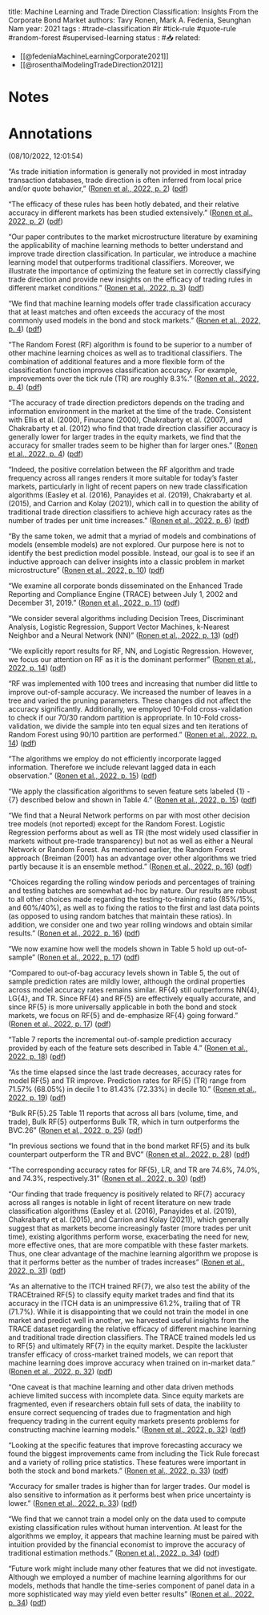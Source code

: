 title: Machine Learning and Trade Direction Classification: Insights From the Corporate Bond Market
authors: Tavy Ronen, Mark A. Fedenia, Seunghan Nam
year: 2021
tags :  #trade-classification #lr #tick-rule #quote-rule #random-forest #supervised-learning
status : #📥
related: 
- [[@fedeniaMachineLearningCorporate2021]]
- [[@rosenthalModelingTradeDirection2012]]

# Notes

# Annotations  

(08/10/2022, 12:01:54)

“As trade initiation information is generally not provided in most intraday transaction databases, trade direction is often inferred from local price and/or quote behavior,” ([Ronen et al., 2022, p. 2](zotero://select/library/items/9BA47YWD)) ([pdf](zotero://open-pdf/library/items/SK56ALN9?page=3&annotation=Q46E2CX6))

  

“The efficacy of these rules has been hotly debated, and their relative accuracy in different markets has been studied extensively.” ([Ronen et al., 2022, p. 2](zotero://select/library/items/9BA47YWD)) ([pdf](zotero://open-pdf/library/items/SK56ALN9?page=3&annotation=ZNCJC95A))

  

“Our paper contributes to the market microstructure literature by examining the applicability of machine learning methods to better understand and improve trade direction classification. In particular, we introduce a machine learning model that outperforms traditional classifiers. Moreover, we illustrate the importance of optimizing the feature set in correctly classifying trade direction and provide new insights on the efficacy of trading rules in different market conditions.” ([Ronen et al., 2022, p. 3](zotero://select/library/items/9BA47YWD)) ([pdf](zotero://open-pdf/library/items/SK56ALN9?page=4&annotation=GHNUUP4C))

  

“We find that machine learning models offer trade classification accuracy that at least matches and often exceeds the accuracy of the most commonly used models in the bond and stock markets.” ([Ronen et al., 2022, p. 4](zotero://select/library/items/9BA47YWD)) ([pdf](zotero://open-pdf/library/items/SK56ALN9?page=5&annotation=PW6FW8ZS))

  

“The Random Forest (RF) algorithm is found to be superior to a number of other machine learning choices as well as to traditional classifiers. The combination of additional features and a more flexible form of the classification function improves classification accuracy. For example, improvements over the tick rule (TR) are roughly 8.3%.” ([Ronen et al., 2022, p. 4](zotero://select/library/items/9BA47YWD)) ([pdf](zotero://open-pdf/library/items/SK56ALN9?page=5&annotation=EFUCCYWT))

  

“The accuracy of trade direction predictors depends on the trading and information environment in the market at the time of the trade. Consistent with Ellis et al. (2000), Finucane (2000), Chakrabarty et al. (2007), and Chakrabarty et al. (2012) who find that trade direction classifier accuracy is generally lower for larger trades in the equity markets, we find that the accuracy for smaller trades seem to be higher than for larger ones.” ([Ronen et al., 2022, p. 4](zotero://select/library/items/9BA47YWD)) ([pdf](zotero://open-pdf/library/items/SK56ALN9?page=5&annotation=2MTDQDP2))

  

“Indeed, the positive correlation between the RF algorithm and trade frequency across all ranges renders it more suitable for today’s faster markets, particularly in light of recent papers on new trade classification algorithms (Easley et al. (2016), Panayides et al. (2019), Chakrabarty et al. (2015), and Carrion and Kolay (2021)), which call in to question the ability of traditional trade direction classifiers to achieve high accuracy rates as the number of trades per unit time increases.” ([Ronen et al., 2022, p. 6](zotero://select/library/items/9BA47YWD)) ([pdf](zotero://open-pdf/library/items/SK56ALN9?page=7&annotation=FYAG6MB2))

  

“By the same token, we admit that a myriad of models and combinations of models (ensemble models) are not explored. Our purpose here is not to identify the best prediction model possible. Instead, our goal is to see if an inductive approach can deliver insights into a classic problem in market microstructure” ([Ronen et al., 2022, p. 10](zotero://select/library/items/9BA47YWD)) ([pdf](zotero://open-pdf/library/items/SK56ALN9?page=11&annotation=DGJN3L7R))

  

“We examine all corporate bonds disseminated on the Enhanced Trade Reporting and Compliance Engine (TRACE) between July 1, 2002 and December 31, 2019.” ([Ronen et al., 2022, p. 11](zotero://select/library/items/9BA47YWD)) ([pdf](zotero://open-pdf/library/items/SK56ALN9?page=12&annotation=2DVV2WE2))

  

“We consider several algorithms including Decision Trees, Discriminant Analysis, Logistic Regression, Support Vector Machines, k-Nearest Neighbor and a Neural Network (NN)” ([Ronen et al., 2022, p. 13](zotero://select/library/items/9BA47YWD)) ([pdf](zotero://open-pdf/library/items/SK56ALN9?page=14&annotation=QNRVPD62))

  

“We explicitly report results for RF, NN, and Logistic Regression. However, we focus our attention on RF as it is the dominant performer” ([Ronen et al., 2022, p. 14](zotero://select/library/items/9BA47YWD)) ([pdf](zotero://open-pdf/library/items/SK56ALN9?page=15&annotation=X564UFEC))

  

“RF was implemented with 100 trees and increasing that number did little to improve out-of-sample accuracy. We increased the number of leaves in a tree and varied the pruning parameters. These changes did not affect the accuracy significantly. Additionally, we employed 10-Fold cross-validation to check if our 70/30 random partition is appropriate. In 10-Fold cross-validation, we divide the sample into ten equal sizes and ten iterations of Random Forest using 90/10 partition are performed.” ([Ronen et al., 2022, p. 14](zotero://select/library/items/9BA47YWD)) ([pdf](zotero://open-pdf/library/items/SK56ALN9?page=15&annotation=ZX5WIRFP))

  

“The algorithms we employ do not efficiently incorporate lagged information. Therefore we include relevant lagged data in each observation.” ([Ronen et al., 2022, p. 15](zotero://select/library/items/9BA47YWD)) ([pdf](zotero://open-pdf/library/items/SK56ALN9?page=16&annotation=7AIG6L33))

  

“We apply the classification algorithms to seven feature sets labeled {1} - {7} described below and shown in Table 4.” ([Ronen et al., 2022, p. 15](zotero://select/library/items/9BA47YWD)) ([pdf](zotero://open-pdf/library/items/SK56ALN9?page=16&annotation=Q7FPD7RH))

  

“We find that a Neural Network performs on par with most other decision tree models (not reported) except for the Random Forest. Logistic Regression performs about as well as TR (the most widely used classifier in markets without pre-trade transparency) but not as well as either a Neural Network or Random Forest. As mentioned earlier, the Random Forest approach (Breiman (2001) has an advantage over other algorithms we tried partly because it is an ensemble method.” ([Ronen et al., 2022, p. 16](zotero://select/library/items/9BA47YWD)) ([pdf](zotero://open-pdf/library/items/SK56ALN9?page=17&annotation=7HJFAIYK))

  

“Choices regarding the rolling window periods and percentages of training and testing batches are somewhat ad-hoc by nature. Our results are robust to all other choices made regarding the testing-to-training ratio (85%/15%, and 60%/40%), as well as to fixing the ratios to the first and last data points (as opposed to using random batches that maintain these ratios). In addition, we consider one and two year rolling windows and obtain similar results.” ([Ronen et al., 2022, p. 16](zotero://select/library/items/9BA47YWD)) ([pdf](zotero://open-pdf/library/items/SK56ALN9?page=17&annotation=S2GRNP7D))

  

“We now examine how well the models shown in Table 5 hold up out-of-sample” ([Ronen et al., 2022, p. 17](zotero://select/library/items/9BA47YWD)) ([pdf](zotero://open-pdf/library/items/SK56ALN9?page=18&annotation=XG5RJJ6P))

  

“Compared to out-of-bag accuracy levels shown in Table 5, the out of sample prediction rates are mildly lower, although the ordinal properties across model accuracy rates remains similar. RF{4} still outperforms NN{4}, LG{4}, and TR. Since RF{4} and RF{5} are effectively equally accurate, and since RF{5} is more universally applicable in both the bond and stock markets, we focus on RF{5} and de-emphasize RF{4} going forward.” ([Ronen et al., 2022, p. 17](zotero://select/library/items/9BA47YWD)) ([pdf](zotero://open-pdf/library/items/SK56ALN9?page=18&annotation=BD523LTG))

  

“Table 7 reports the incremental out-of-sample prediction accuracy provided by each of the feature sets described in Table 4.” ([Ronen et al., 2022, p. 18](zotero://select/library/items/9BA47YWD)) ([pdf](zotero://open-pdf/library/items/SK56ALN9?page=19&annotation=5LYGRNEC))

  

“As the time elapsed since the last trade decreases, accuracy rates for model RF{5} and TR improve. Prediction rates for RF{5} (TR) range from 71.57% (68.05%) in decile 1 to 81.43% (72.33%) in decile 10.” ([Ronen et al., 2022, p. 19](zotero://select/library/items/9BA47YWD)) ([pdf](zotero://open-pdf/library/items/SK56ALN9?page=20&annotation=6S9UAUPU))

  

“Bulk RF{5}.25 Table 11 reports that across all bars (volume, time, and trade), Bulk RF{5} outperforms Bulk TR, which in turn outperforms the BVC.26” ([Ronen et al., 2022, p. 25](zotero://select/library/items/9BA47YWD)) ([pdf](zotero://open-pdf/library/items/SK56ALN9?page=26&annotation=26NGALTG))

  

“In previous sections we found that in the bond market RF{5} and its bulk counterpart outperform the TR and BVC” ([Ronen et al., 2022, p. 28](zotero://select/library/items/9BA47YWD)) ([pdf](zotero://open-pdf/library/items/SK56ALN9?page=29&annotation=MWJC7MUP))

  

“The corresponding accuracy rates for RF{5}, LR, and TR are 74.6%, 74.0%, and 74.3%, respectively.31” ([Ronen et al., 2022, p. 30](zotero://select/library/items/9BA47YWD)) ([pdf](zotero://open-pdf/library/items/SK56ALN9?page=31&annotation=CA24IS54))

  

“Our finding that trade frequency is positively related to RF{7} accuracy across all ranges is notable in light of recent literature on new trade classification algorithms (Easley et al. (2016), Panayides et al. (2019), Chakrabarty et al. (2015), and Carrion and Kolay (2021)), which generally suggest that as markets become increasingly faster (more trades per unit time), existing algorithms perform worse, exacerbating the need for new, more effective ones, that are more compatible with these faster markets. Thus, one clear advantage of the machine learning algorithm we propose is that it performs better as the number of trades increases” ([Ronen et al., 2022, p. 31](zotero://select/library/items/9BA47YWD)) ([pdf](zotero://open-pdf/library/items/SK56ALN9?page=32&annotation=QGHPFQBU))

  

“As an alternative to the ITCH trained RF{7}, we also test the ability of the TRACEtrained RF{5} to classify equity market trades and find that its accuracy in the ITCH data is an unimpressive 61.2%, trailing that of TR (71.7%). While it is disappointing that we could not train the model in one market and predict well in another, we harvested useful insights from the TRACE dataset regarding the relative efficacy of different machine learning and traditional trade direction classifiers. The TRACE trained models led us to RF{5} and ultimately RF{7} in the equity market. Despite the lackluster transfer efficacy of cross-market trained models, we can report that machine learning does improve accuracy when trained on in-market data.” ([Ronen et al., 2022, p. 32](zotero://select/library/items/9BA47YWD)) ([pdf](zotero://open-pdf/library/items/SK56ALN9?page=33&annotation=5RTZ8ZW3))

  

“One caveat is that machine learning and other data driven methods achieve limited success with incomplete data. Since equity markets are fragmented, even if researchers obtain full sets of data, the inability to ensure correct sequencing of trades due to fragmentation and high frequency trading in the current equity markets presents problems for constructing machine learning models.” ([Ronen et al., 2022, p. 32](zotero://select/library/items/9BA47YWD)) ([pdf](zotero://open-pdf/library/items/SK56ALN9?page=33&annotation=TCH89IX7))

  

“Looking at the specific features that improve forecasting accuracy we found the biggest improvements came from including the Tick Rule forecast and a variety of rolling price statistics. These features were important in both the stock and bond markets.” ([Ronen et al., 2022, p. 33](zotero://select/library/items/9BA47YWD)) ([pdf](zotero://open-pdf/library/items/SK56ALN9?page=34&annotation=MRD2V4IP))

  

“Accuracy for smaller trades is higher than for larger trades. Our model is also sensitive to information as it performs best when price uncertainty is lower.” ([Ronen et al., 2022, p. 33](zotero://select/library/items/9BA47YWD)) ([pdf](zotero://open-pdf/library/items/SK56ALN9?page=34&annotation=IJTRCWPJ))

  

“We find that we cannot train a model only on the data used to compute existing classification rules without human intervention. At least for the algorithms we employ, it appears that machine learning must be paired with intuition provided by the financial economist to improve the accuracy of traditional estimation methods.” ([Ronen et al., 2022, p. 34](zotero://select/library/items/9BA47YWD)) ([pdf](zotero://open-pdf/library/items/SK56ALN9?page=35&annotation=SCVAHR85))

  

“Future work might include many other features that we did not investigate. Although we employed a number of machine learning algorithms for our models, methods that handle the time-series component of panel data in a more sophisticated way may yield even better results” ([Ronen et al., 2022, p. 34](zotero://select/library/items/9BA47YWD)) ([pdf](zotero://open-pdf/library/items/SK56ALN9?page=35&annotation=R6TR4TCU))
